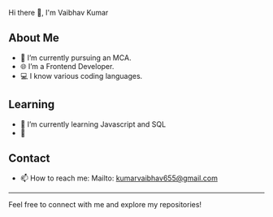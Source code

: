 Hi there 👋, I'm Vaibhav Kumar
## About Me
- 🔭 I’m currently pursuing an MCA.
- 🌐 I’m a Frontend Developer.
- 💻 I know various coding languages.

## Learning
- 🌱 I’m currently learning Javascript and SQL
- 👀

## Contact
- 📫 How to reach me: Mailto: kumarvaibhav655@gmail.com

---

Feel free to connect with me and explore my repositories!


<!---
Vaibhav655/Vaibhav655 is a ✨ special ✨ repository because its `README.md` (this file) appears on your GitHub profile.
You can click the Preview link to take a look at your changes.
--->
